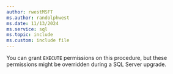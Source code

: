 ```yaml
---
author: rwestMSFT
ms.author: randolphwest
ms.date: 11/13/2024
ms.service: sql
ms.topic: include
ms.custom: include file
---
```

You can grant `EXECUTE` permissions on this procedure, but these permissions might be overridden during a SQL Server upgrade.

